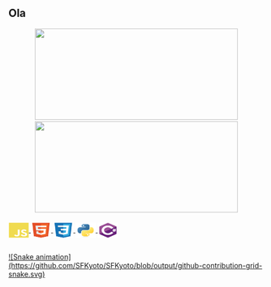 ## Ola
<div align="center">
  <a href="https://github.com/SFKyoto">
  <img height="180em" width="400em" src="https://github-readme-stats.vercel.app/api?username=SFKyoto&show_icons=true&theme=dracula&include_all_commits=true&count_private=true"/>
  <img height="180em" width="400em" src="https://github-readme-stats.vercel.app/api/top-langs/?username=SFKyoto&layout=compact&langs_count=7&theme=dracula"/>
</div>
<div style="display: inline_block"><br>
  <img align="center" alt="Kyoto-Js" height="30" width="40" src="https://raw.githubusercontent.com/devicons/devicon/master/icons/javascript/javascript-plain.svg">
  <img align="center" alt="Kyoto-HTML" height="30" width="40" src="https://raw.githubusercontent.com/devicons/devicon/master/icons/html5/html5-original.svg">
  <img align="center" alt="Kyoto-CSS" height="30" width="40" src="https://raw.githubusercontent.com/devicons/devicon/master/icons/css3/css3-original.svg">
  <img align="center" alt="Kyoto-Python" height="30" width="40" src="https://raw.githubusercontent.com/devicons/devicon/master/icons/python/python-original.svg">
  <img align="center" alt="Kyoto-Csharp" height="30" width="40" src="https://raw.githubusercontent.com/devicons/devicon/master/icons/csharp/csharp-original.svg">
</div>

   ##
<div>
  ![Snake animation](https://github.com/SFKyoto/SFKyoto/blob/output/github-contribution-grid-snake.svg)  
</div>
